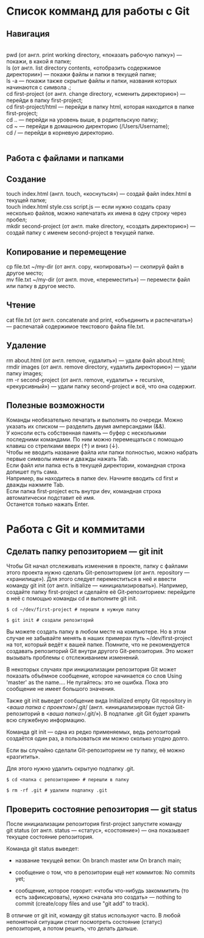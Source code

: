 Список комманд для работы с Git
================================
Навигация  
---
<br>
pwd (от англ. print working directory, «показать рабочую папку») — покажи, в какой я папке;
<br>
ls (от англ. list directory contents, «отобразить содержимое директории») — покажи файлы и папки в текущей папке;
<br>
ls -a — покажи также скрытые файлы и папки, названия которых начинаются с символа .;
<br>
cd first-project (от англ. change directory, «сменить директорию») — перейди в папку first-project;
<br>
cd first-project/html — перейди в папку html, которая находится в папке first-project;
<br>
cd .. — перейди на уровень выше, в родительскую папку;
<br>
cd ~ — перейди в домашнюю директорию (/Users/Username);
<br>
cd / — перейди в корневую директорию.
<br>
<br>

Работа с файлами и папками  
---

Создание  
---  

touch index.html (англ. touch, «коснуться») — создай файл index.html в текущей папке;
<br>
touch index.html style.css script.js — если нужно создать сразу несколько файлов, можно напечатать их имена в одну строку через пробел;
<br>
mkdir second-project (от англ. make directory, «создать директорию») — создай папку с именем second-project в текущей папке.
<br>

Копирование и перемещение  
---

cp file.txt ~/my-dir (от англ. copy, «копировать») — скопируй файл в другое место;
<br>
mv file.txt ~/my-dir (от англ. move, «переместить») — перемести файл или папку в другое место.
<br>

Чтение  
---

cat file.txt (от англ. concatenate and print, «объединить и распечатать») — распечатай содержимое текстового файла file.txt.
<br>

Удаление   
---  

rm about.html (от англ. remove, «удалить») — удали файл about.html;
<br>
rmdir images (от англ. remove directory, «удалить директорию») — удали папку images;
<br>
rm -r second-project (от англ. remove, «удалить» + recursive, «рекурсивный») — удали папку second-project и всё, что она содержит.
<br>

Полезные возможности  
--- 

Команды необязательно печатать и выполнять по очереди. Можно указать их списком — разделить двумя амперсандами (&&).
<br>
У консоли есть собственная память — буфер с несколькими последними командами. По ним можно перемещаться с помощью клавиш со стрелками вверх (↑) и вниз (↓).
<br>
Чтобы не вводить название файла или папки полностью, можно набрать первые символы имени и дважды нажать Tab. 
<br>
Если файл или папка есть в текущей директории, командная строка допишет путь сама.
<br>
Например, вы находитесь в папке dev. Начните вводить cd first и дважды нажмите Tab. 
<br>
Если папка first-project есть внутри dev, командная строка автоматически подставит её имя. 
<br>
Останется только нажать Enter.
<br>

Работа с Git и коммитами
============================================================

Сделать папку репозиторием — git init
---

Чтобы Git начал отслеживать изменения в проекте, папку с файлами этого проекта нужно сделать Git-репозиторием (от англ. repository — «хранилище»). Для этого следует переместиться в неё и ввести команду git init (от англ. initialize — «инициализировать»).
Например, создайте папку first-project и сделайте её Git-репозиторием: перейдите в неё с помощью команды cd и выполните git init.

```
$ cd ~/dev/first-project # перешли в нужную папку

$ git init # создали репозиторий 
```

Вы можете создать папку в любом месте на компьютере. Но в этом случае не забывайте менять в наших примерах путь ~/dev/first-project на тот, который ведёт к вашей папке. Помните, что не рекомендуется создавать репозиторий Git внутри другого Git-репозитория. Это может вызывать проблемы с отслеживанием изменений.

В некоторых случаях при инициализации репозитория Git может показать объёмное сообщение, которое начинается со слов Using 'master' as the name…. Не пугайтесь: это не ошибка. Пока это сообщение не имеет большого значения.

Также git init выведет сообщение вида Initialized empty Git repository in <*ваша папка с проектом*>/.git/ (англ. «инициализирован пустой Git-репозиторий в <*ваша папка*>/.git/»). В подпапке .git Git будет хранить всю служебную информацию.

Команда git init — одна из редко применяемых, ведь репозиторий создаётся один раз, а пользоваться им можно сколько угодно долго.

Если вы случайно сделали Git-репозиторием не ту папку, её можно «разгитить». 

Для этого нужно удалить скрытую подпапку .git.
```
$ cd <папка с репозиторием> # перешли в папку

$ rm -rf .git # удалили подпапку .git 
```


Проверить состояние репозитория — git status  
---

После инициализации репозитория first-project запустите команду   
git status (от англ. status — «статус», «состояние») — она показывает текущее состояние репозитория.

Команда git status выведет:

* название текущей ветки: On branch master или On branch main;

* сообщение о том, что в репозитории ещё нет коммитов: No commits yet;

* сообщение, которое говорит: «чтобы что-нибудь закоммитить (то есть зафиксировать), нужно сначала это создать» — nothing to commit (create/copy files and use "git add" to track).

В отличие от git init, команду git status используют часто. В любой непонятной ситуации стоит посмотреть состояние (статус) репозитория, а потом решить, что делать дальше.
